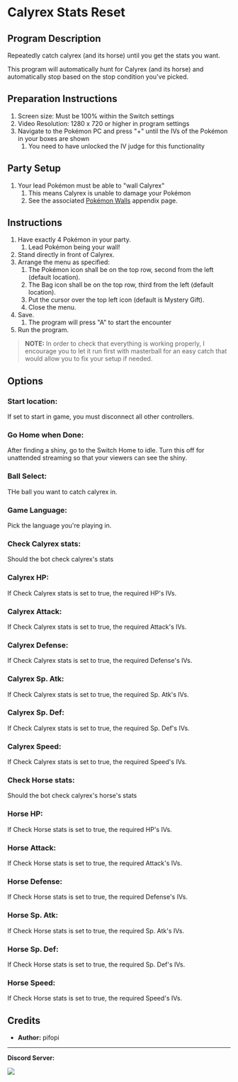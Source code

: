 # Calyrex Stats Reset

## Program Description

Repeatedly catch calyrex (and its horse) until you get the stats you want.

This program will automatically hunt for Calyrex (and its horse) and automatically stop based on the stop condition you've picked.

## Preparation Instructions

1. Screen size: Must be 100% within the Switch settings
2. Video Resolution: 1280 x 720 or higher in program settings
3. Navigate to the Pokémon PC and press "+" until the IVs of the Pokémon in your boxes are shown
   1. You need to have unlocked the IV judge for this functionality

## Party Setup

1. Your lead Pokémon must be able to "wall Calyrex"
   1. This means Calyrex is unable to damage your Pokémon
   2. See the associated [Pokémon Walls](https://github.com/PokemonAutomation/Microcontroller/blob/master/Wiki/Programs/PokemonSwSh/PokemonWalls.md) appendix page.

## Instructions

1. Have exactly 4 Pokémon in your party.
   1. Lead Pokémon being your wall!
2. Stand directly in front of Calyrex.
3. Arrange the menu as specified:
   1. The Pokémon icon shall be on the top row, second from the left (default location).
   2. The Bag icon shall be on the top row, third from the left (default location).
   3. Put the cursor over the top left icon (default is Mystery Gift).
   4. Close the menu.
4. Save.
   1. The program will press "A" to start the encounter
5. Run the program.

> **NOTE:** In order to check that everything is working properly, I encourage you to let it run first with masterball for an easy catch that would allow you to fix your setup if needed.

## Options

### Start location:

If set to start in game, you must disconnect all other controllers.

### Go Home when Done:

After finding a shiny, go to the Switch Home to idle. Turn this off for unattended streaming so that your viewers can see the shiny.

### Ball Select:

THe ball you want to catch calyrex in.

### Game Language:

Pick the language you're playing in.

### Check Calyrex stats:

Should the bot check calyrex's stats

### Calyrex HP:

If Check Calyrex stats is set to true, the required HP's IVs.

### Calyrex Attack:

If Check Calyrex stats is set to true, the required Attack's IVs.

### Calyrex Defense:

If Check Calyrex stats is set to true, the required Defense's IVs.

### Calyrex Sp. Atk:

If Check Calyrex stats is set to true, the required Sp. Atk's IVs.

### Calyrex Sp. Def:

If Check Calyrex stats is set to true, the required Sp. Def's IVs.

### Calyrex Speed:

If Check Calyrex stats is set to true, the required Speed's IVs.

### Check Horse stats:

Should the bot check calyrex's horse's stats

### Horse HP:

If Check Horse stats is set to true, the required HP's IVs.

### Horse Attack:

If Check Horse stats is set to true, the required Attack's IVs.

### Horse Defense:

If Check Horse stats is set to true, the required Defense's IVs.

### Horse Sp. Atk:

If Check Horse stats is set to true, the required Sp. Atk's IVs.

### Horse Sp. Def:

If Check Horse stats is set to true, the required Sp. Def's IVs.

### Horse Speed:

If Check Horse stats is set to true, the required Speed's IVs.


## Credits

- **Author:** pifopi



<hr>

**Discord Server:** 

[<img src="https://canary.discordapp.com/api/guilds/695809740428673034/widget.png?style=banner2">](https://discord.gg/cQ4gWxN)

